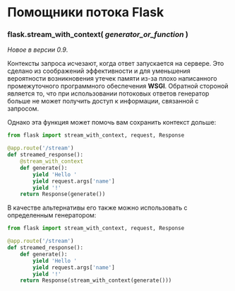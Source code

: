# Помощники потока Flask

### flask.stream\_with\_context( _generator\_or\_function_ )

_Новое в версии 0.9_.

Контексты запроса исчезают, когда ответ запускается на сервере. Это сделано из соображений эффективности и для уменьшения вероятности возникновения утечек памяти из-за плохо написанного промежуточного программного обеспечения **WSGI**. Обратной стороной является то, что при использовании потоковых ответов генератор больше не может получить доступ к информации, связанной с запросом.

Однако эта функция может помочь вам сохранить контекст дольше:

```python
from flask import stream_with_context, request, Response

@app.route('/stream')
def streamed_response():
    @stream_with_context
    def generate():
        yield 'Hello '
        yield request.args['name']
        yield '!'
    return Response(generate())
```

В качестве альтернативы его также можно использовать с определенным генератором:

```python
from flask import stream_with_context, request, Response

@app.route('/stream')
def streamed_response():
    def generate():
        yield 'Hello '
        yield request.args['name']
        yield '!'
    return Response(stream_with_context(generate()))
```
